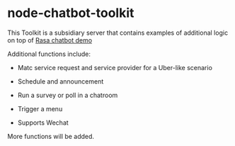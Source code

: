 # node-chatbot-toolkit

This Toolkit is a subsidiary server that contains examples of additional logic on top of [Rasa chatbot demo](https://github.com/RasaHQ/rasa-demo)

Additional functions include:

- Matc service request and service provider for a Uber-like scenario

- Schedule and announcement

- Run a survey or poll in a chatroom

- Trigger a menu

- Supports Wechat

More functions will be added.





